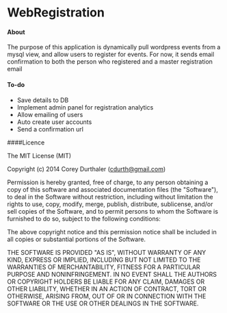 WebRegistration
===============
#### About
The purpose of this application is dynamically pull wordpress events from a mysql view, and allow users to register for events. 
For now, it sends email confirmation to both the person who registered and a master registration email

#### To-do
- Save details to DB
- Implement admin panel for registration analytics
- Allow emailing of users
- Auto create user accounts
- Send a confirmation url

####Licence

The MIT License (MIT)

Copyright (c) 2014 Corey Durthaler (cdurth@gmail.com)

Permission is hereby granted, free of charge, to any person obtaining a copy of this software and associated documentation files (the "Software"), to deal in the Software without restriction, including without limitation the rights to use, copy, modify, merge, publish, distribute, sublicense, and/or sell copies of the Software, and to permit persons to whom the Software is furnished to do so, subject to the following conditions:

The above copyright notice and this permission notice shall be included in all copies or substantial portions of the Software.

THE SOFTWARE IS PROVIDED "AS IS", WITHOUT WARRANTY OF ANY KIND, EXPRESS OR IMPLIED, INCLUDING BUT NOT LIMITED TO THE WARRANTIES OF MERCHANTABILITY, FITNESS FOR A PARTICULAR PURPOSE AND NONINFRINGEMENT. IN NO EVENT SHALL THE AUTHORS OR COPYRIGHT HOLDERS BE LIABLE FOR ANY CLAIM, DAMAGES OR OTHER LIABILITY, WHETHER IN AN ACTION OF CONTRACT, TORT OR OTHERWISE, ARISING FROM, OUT OF OR IN CONNECTION WITH THE SOFTWARE OR THE USE OR OTHER DEALINGS IN THE SOFTWARE.
